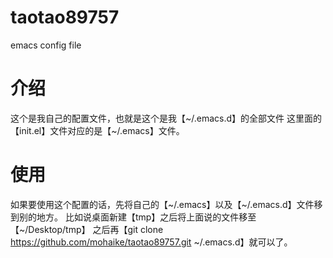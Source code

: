 # taotao89757
emacs config file

# 介绍
这个是我自己的配置文件，也就是这个是我【~/.emacs.d】的全部文件
这里面的【init.el】文件对应的是【~/.emacs】文件。

# 使用
如果要使用这个配置的话，先将自己的【~/.emacs】以及【~/.emacs.d】文件移到别的地方。
比如说桌面新建【tmp】之后将上面说的文件移至【~/Desktop/tmp】
之后再【git clone https://github.com/mohaike/taotao89757.git ~/.emacs.d】就可以了。
